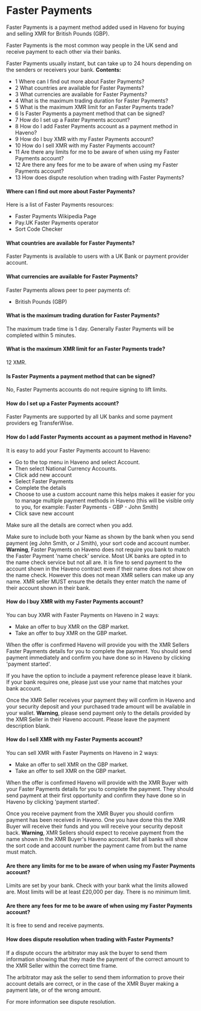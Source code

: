# Faster Payments

Faster Payments is a payment method added used in Haveno for buying and selling XMR for British Pounds (GBP).

Faster Payments is the most common way people in the UK send and receive payment to each other via their banks.

Faster Payments usually instant, but can take up to 24 hours depending on the senders or receivers your bank.
**Contents:**

- 1 Where can I find out more about Faster Payments?
- 2 What countries are available for Faster Payments?
- 3 What currencies are available for Faster Payments?
- 4 What is the maximum trading duration for Faster Payments?
- 5 What is the maximum XMR limit for an Faster Payments trade?
- 6 Is Faster Payments a payment method that can be signed?
- 7 How do I set up a Faster Payments account?
- 8 How do I add Faster Payments account as a payment method in Haveno?
- 9 How do I buy XMR with my Faster Payments account?
- 10 How do I sell XMR with my Faster Payments account?
- 11 Are there any limits for me to be aware of when using my Faster Payments account?
- 12 Are there any fees for me to be aware of when using my Faster Payments account?
- 13 How does dispute resolution when trading with Faster Payments?

#### Where can I find out more about Faster Payments?

Here is a list of Faster Payments resources:

- Faster Payments Wikipedia Page
- Pay.UK Faster Payments operator
- Sort Code Checker

#### What countries are available for Faster Payments?

Faster Payments is available to users with a UK Bank or payment provider account.

#### What currencies are available for Faster Payments?

Faster Payments allows peer to peer payments of:

- British Pounds (GBP)

#### What is the maximum trading duration for Faster Payments?

The maximum trade time is 1 day. Generally Faster Payments will be completed within 5 minutes.

#### What is the maximum XMR limit for an Faster Payments trade?

12 XMR.

#### Is Faster Payments a payment method that can be signed?

No, Faster Payments accounts do not require signing to lift limits.

#### How do I set up a Faster Payments account?

Faster Payments are supported by all UK banks and some payment providers eg TransferWise.

#### How do I add Faster Payments account as a payment method in Haveno?

It is easy to add your Faster Payments account to Haveno:
- Go to the top menu in Haveno and select Account.
- Then select National Currency Accounts.
- Click add new account
- Select Faster Payments
- Complete the details
- Choose to use a custom account name this helps makes it easier for you to manage multiple payment methods in Haveno (this will be visible only to you, for example: Faster Payments - GBP - John Smith)
- Click save new account

Make sure all the details are correct when you add.

Make sure to include both your Name as shown by the bank when you send payment (eg John Smith, or J Smith), your sort code and account number.
**Warning**, Faster Payments on Haveno does not require you bank to match the Faster Payment 'name check' service. Most UK banks are opted in to the name check service but not all are. It is fine to send payment to the account shown in the Haveno contract even if their name does not show on the name check. However this does not mean XMR sellers can make up any name. XMR seller MUST ensure the details they enter match the name of their account shown in their bank.

#### How do I buy XMR with my Faster Payments account?

You can buy XMR with Faster Payments on Haveno in 2 waysː
- Make an offer to buy XMR on the GBP market.
- Take an offer to buy XMR on the GBP market.

When the offer is confirmed Haveno will provide you with the XMR Sellers Faster Payments details for you to complete the payment. You should send payment immediately and confirm you have done so in Haveno by clicking 'payment started'.

If you have the option to include a payment reference please leave it blank. If your bank requires one, please just use your name that matches your bank account.

Once the XMR Seller receives your payment they will confirm in Haveno and your security deposit and your purchased trade amount will be available in your wallet.
**Warning**, please send payment only to the details provided by the XMR Seller in their Haveno account. Please leave the payment description blank.

#### How do I sell XMR with my Faster Payments account?

You can sell XMR with Faster Payments on Haveno in 2 waysː
- Make an offer to sell XMR on the GBP market.
- Take an offer to sell XMR on the GBP market.

When the offer is confirmed Haveno will provide with the XMR Buyer with your Faster Payments details for you to complete the payment. They should send payment at their first opportunity and confirm they have done so in Haveno by clicking 'payment started'.

Once you receive payment from the XMR Buyer you should confirm payment has been received in Haveno. One you have done this the XMR Buyer will receive their funds and you will receive your security deposit back.
**Warning**, XMR Sellers should expect to receive payment from the name shown in the XMR Buyer's Haveno account. Not all banks will show the sort code and account number the payment came from but the name must match.

#### Are there any limits for me to be aware of when using my Faster Payments account?

Limits are set by your bank. Check with your bank what the limits allowed are. Most limits will be at least £20,000 per day. There is no minimum limit.

#### Are there any fees for me to be aware of when using my Faster Payments account?

It is free to send and receive payments.

#### How does dispute resolution when trading with Faster Payments?

If a dispute occurs the arbitrator may ask the buyer to send them information showing that they made the payment of the correct amount to the XMR Seller within the correct time frame.

The arbitrator may ask the seller to send them information to prove their account details are correct, or in the case of the XMR Buyer making a payment late, or of the wrong amount.

For more information see dispute resolution. 
